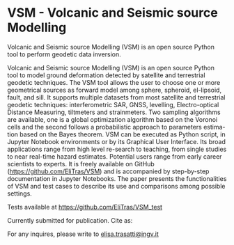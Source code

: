 # VSM - Volcanic and Seismic source Modelling
Volcanic and Seismic source Modelling (VSM) is an open source Python tool to perform geodetic data inversion.

Volcanic and Seismic source Modelling (VSM) is an open source Python tool to model ground deformation detected by satellite and terrestrial geodetic techniques. The VSM tool allows the user to choose one or more geometrical sources as forward model among sphere, spheroid, el-lipsoid, fault, and sill. It supports multiple datasets from most satellite and terrestrial geodetic techniques: interferometric SAR, GNSS, levelling, Electro-optical Distance Measuring, tiltmeters and strainmeters. Two sampling algorithms are available, one is a global optimization algorithm based on the Voronoi cells and the second follows a probabilistic approach to parameters estima-tion based on the Bayes theorem. VSM can be executed as Python script, in Jupyter Notebook environments or by its Graphical User Interface. Its broad applications range from high level re-search to teaching, from single studies to near real-time hazard estimates. Potential users range from early career scientists to experts. It is freely available on GitHub (https://github.com/EliTras/VSM) and is accompanied by step-by-step documentation in Jupyter Notebooks. The paper presents the functionalities of VSM and test cases to describe its use and comparisons among possible settings.


Tests available at https://github.com/EliTras/VSM_test

Currently submitted for publication.
Cite as: 

For any inquires, please write to elisa.trasatti@ingv.it
